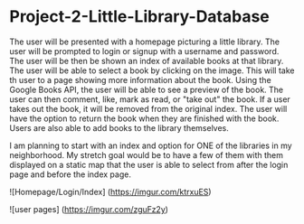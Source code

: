 # Project-2-Little-Library-Database


The user will be presented with a homepage picturing a little library. The user will be prompted to login or signup with a username and password. The user will be then be shown an index of available books at that library. The user will be able to select a book by clicking on the image. This will take th user to a page showing more information about the book. Using the Google Books API, the user will be able to see a preview of the book. The user can then comment, like, mark as read, or "take out" the book. If a user takes out the book, it will be removed from the original index. The user will have the option to return the book when they are finished with the book. Users are also able to add books to the library themselves. 



I am planning to start with an index and option for ONE of the libraries in my neighborhood. My stretch goal would be to have a few of them with them displayed on a static map that the user is able to select from after the login page and before the index page. 


![Homepage/Login/Index] (https://imgur.com/ktrxuES)

![user pages] (https://imgur.com/zguFz2y)
